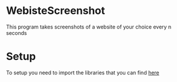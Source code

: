 # WebisteScreenshot
This program takes screenshots of a website of your choice every n seconds


# Setup
To setup you need to import the libraries that you can find [here](requirements.txt)
